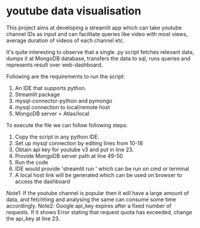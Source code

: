 # youtube data visualisation
This project aims at developing a streamlit app which can take youtube channel IDs as input and can facilitate queries like video with most views, average duration of videos of each channel etc.

It's quite interesting to observe that a single .py script fetches relevant data, dumps it at MongoDB database, transfers the data to sql, runs queries and represents result over web-dashboard.

Following are the requirements to run the script:
1) An IDE that supports python.
2) Streamlit package
3) mysql-connector-python and pymongo
4) mysql connection to local/remote host
5) MongoDB server = Atlas/local 

To execute the file we can follow following steps:
1) Copy the script in any python IDE.
2) Set up mysql connection by editing lines from 10-18
3) Obtain api key for youtube v3 and put in line 23.
4) Provide MongoDB server path at line 49-50
5) Run the code
6) IDE would provide 'streamlit run <path>' which can be run on cmd or terminal
7) A local host link will be generated which can be used on browser to access the dashboard

Note1: If the youtube channel is popular then it will have a large amount of data, and fetchhing and analysing the same can consume some time accordingly.
Note2: Google api_key expires after a fixed number of requests. If it shows Error stating that request quota has exceeded, change the api_key at line 23.
